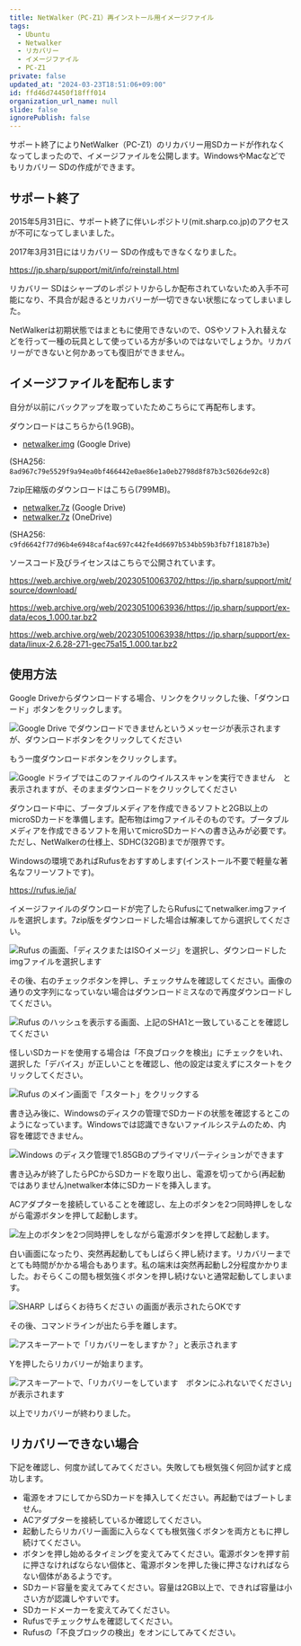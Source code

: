 ```yaml
---
title: NetWalker（PC-Z1）再インストール用イメージファイル
tags:
  - Ubuntu
  - Netwalker
  - リカバリー
  - イメージファイル
  - PC-Z1
private: false
updated_at: "2024-03-23T18:51:06+09:00"
id: ffd46d74450f18fff014
organization_url_name: null
slide: false
ignorePublish: false
---
```


サポート終了によりNetWalker（PC-Z1）のリカバリー用SDカードが作れなくなってしまったので、イメージファイルを公開します。WindowsやMacなどでもリカバリー SDの作成ができます。

## サポート終了

2015年5月31日に、サポート終了に伴いレポジトリ(mit.sharp.co.jp)のアクセスが不可になってしまいました。

2017年3月31日にはリカバリー SDの作成もできなくなりました。

https://jp.sharp/support/mit/info/reinstall.html

リカバリー SDはシャープのレポジトリからしか配布されていないため入手不可能になり、不具合が起きるとリカバリーが一切できない状態になってしまいました。

NetWalkerは初期状態ではまともに使用できないので、OSやソフト入れ替えなどを行って一種の玩具として使っている方が多いのではないでしょうか。リカバリーができないと何かあっても復旧ができません。

## イメージファイルを配布します

自分が以前にバックアップを取っていたためこちらにて再配布します。

ダウンロードはこちらから(1.9GB)。

- [netwalker.img](https://drive.google.com/file/d/1ymZNI6HfCXweupjT4sD4DPFFl6pVXN6i/view?usp=share_link) (Google Drive)

(SHA256: `8ad967c79e5529f9a94ea0bf466442e0ae86e1a0eb2798d8f87b3c5026de92c8`)

7zip圧縮版のダウンロードはこちら(799MB)。

- [netwalker.7z](https://drive.google.com/file/d/1j7qzIHZldb0SWySf9znR-dIQ2UOERIcR/view?usp=sharing) (Google Drive)
- [netwalker.7z](https://1drv.ms/u/s!AoIFJ-kPEMIkjHz7B8bel8iOt3dr?e=Yf8eB5) (OneDrive)

(SHA256: `c9fd6642f77d96b4e6948caf4ac697c442fe4d6697b534bb59b3fb7f18187b3e`)

ソースコード及びライセンスはこちらで公開されています。

https://web.archive.org/web/20230510063702/https://jp.sharp/support/mit/source/download/

https://web.archive.org/web/20230510063936/https://jp.sharp/support/ex-data/ecos_1.000.tar.bz2

https://web.archive.org/web/20230510063938/https://jp.sharp/support/ex-data/linux-2.6.28-271-gec75a15_1.000.tar.bz2

## 使用方法

Google Driveからダウンロードする場合、リンクをクリックした後、「ダウンロード」ボタンをクリックします。

![Google Drive でダウンロードできませんというメッセージが表示されますが、ダウンロードボタンをクリックしてください](https://qiita-image-store.s3.ap-northeast-1.amazonaws.com/0/684999/e714b209-4491-0f9e-a633-b476484862b7.png)

もう一度ダウンロードボタンをクリックします。

![Google ドライブではこのファイルのウイルススキャンを実行できません　と表示されますが、そのままダウンロードをクリックしてください](https://qiita-image-store.s3.ap-northeast-1.amazonaws.com/0/684999/cc69d49e-0348-9090-2a39-acda237a6105.png)

ダウンロード中に、ブータブルメディアを作成できるソフトと2GB以上のmicroSDカードを準備します。配布物はimgファイルそのものです。ブータブルメディアを作成できるソフトを用いてmicroSDカードへの書き込みが必要です。ただし、NetWalkerの仕様上、SDHC(32GB)までが限界です。

Windowsの環境であればRufusをおすすめします(インストール不要で軽量な著名なフリーソフトです)。

https://rufus.ie/ja/

イメージファイルのダウンロードが完了したらRufusにてnetwalker.imgファイルを選択します。7zip版をダウンロードした場合は解凍してから選択してください。

![Rufus の画面、「ディスクまたはISOイメージ」を選択し、ダウンロードしたimgファイルを選択します](https://qiita-image-store.s3.ap-northeast-1.amazonaws.com/0/684999/0424b799-9841-635a-cd71-075b083e4eb7.png)

その後、右のチェックボタンを押し、チェックサムを確認してください。画像の通りの文字列になっていない場合はダウンロードミスなので再度ダウンロードしてください。

![Rufus のハッシュを表示する画面、上記のSHA1と一致していることを確認してください](https://qiita-image-store.s3.ap-northeast-1.amazonaws.com/0/684999/8dc943a7-3b17-f339-555f-0d0b13f6dea5.png)

怪しいSDカードを使用する場合は「不良ブロックを検出」にチェックをいれ、選択した「デバイス」が正しいことを確認し、他の設定は変えずにスタートをクリックしてください。

![Rufus のメイン画面で「スタート」をクリックする](https://qiita-image-store.s3.ap-northeast-1.amazonaws.com/0/684999/519f113d-5574-b657-4982-d82f1f12bfbc.png)

書き込み後に、Windowsのディスクの管理でSDカードの状態を確認するとこのようになっています。Windowsでは認識できないファイルシステムのため、内容を確認できません。

![Windows のディスク管理で1.85GBのプライマリパーティションができます](https://qiita-image-store.s3.ap-northeast-1.amazonaws.com/0/684999/b4dd7d48-46c7-9e35-e4a7-3f0a89b834a7.png)

書き込みが終了したらPCからSDカードを取り出し、電源を切ってから(再起動ではありません)netwalker本体にSDカードを挿入します。

ACアダプターを接続していることを確認し、左上のボタンを2つ同時押しをしながら電源ボタンを押して起動します。

![左上のボタンを2つ同時押しをしながら電源ボタンを押して起動します。](https://qiita-image-store.s3.ap-northeast-1.amazonaws.com/0/684999/5b9362ed-a537-39f1-78d8-5e360bfb0e18.jpeg)

白い画面になったり、突然再起動してもしばらく押し続けます。リカバリーまでとても時間がかかる場合もあります。私の端末は突然再起動し2分程度かかりました。おそらくこの間も根気強くボタンを押し続けないと通常起動してしまいます。

![SHARP しばらくお待ちください の画面が表示されたらOKです](https://qiita-image-store.s3.ap-northeast-1.amazonaws.com/0/684999/33568ef1-5c00-fbe2-7751-c894eba8ab6d.jpeg)

その後、コマンドラインが出たら手を離します。

![アスキーアートで「リカバリーをしますか？」と表示されます](https://qiita-image-store.s3.ap-northeast-1.amazonaws.com/0/684999/6ee2e015-ed64-fa5d-e567-019d01fd75ff.jpeg)

Yを押したらリカバリーが始まります。

![アスキーアートで、「リカバリーをしています　ボタンにふれないでください」が表示されます](https://qiita-image-store.s3.ap-northeast-1.amazonaws.com/0/684999/278a493c-4260-c318-8507-65d77d56dcba.jpeg)

以上でリカバリーが終わりました。

## リカバリーできない場合

下記を確認し、何度か試してみてください。失敗しても根気強く何回か試すと成功します。

- 電源をオフにしてからSDカードを挿入してください。再起動ではブートしません。
- ACアダプターを接続しているか確認してください。
- 起動したらリカバリー画面に入らなくても根気強くボタンを両方ともに押し続けてください。
- ボタンを押し始めるタイミングを変えてみてください。電源ボタンを押す前に押さなければならない個体と、電源ボタンを押した後に押さなければならない個体があるようです。
- SDカード容量を変えてみてください。容量は2GB以上で、できれば容量は小さい方が認識しやすいです。
- SDカードメーカーを変えてみてください。
- Rufusでチェックサムを確認してください。
- Rufusの「不良ブロックの検出」をオンにしてみてください。
